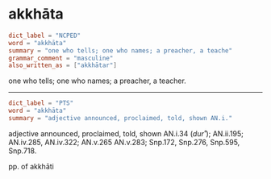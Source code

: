# akkhāta

``` toml
dict_label = "NCPED"
word = "akkhāta"
summary = "one who tells; one who names; a preacher, a teache"
grammar_comment = "masculine"
also_written_as = ["akkhātar"]
```

one who tells; one who names; a preacher, a teacher.

--------------------

``` toml
dict_label = "PTS"
word = "akkhāta"
summary = "adjective announced, proclaimed, told, shown AN.i."
```

adjective announced, proclaimed, told, shown AN.i.34 (*dur˚*); AN.ii.195; AN.iv.285, AN.iv.322; AN.v.265 AN.v.283; Snp.172, Snp.276, Snp.595, Snp.718.

pp. of akkhāti

